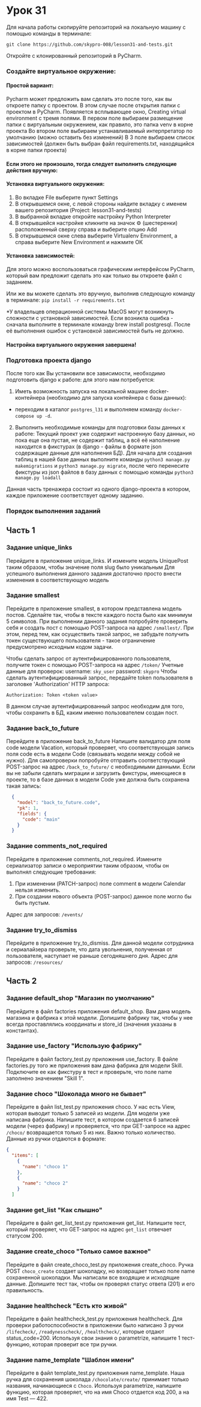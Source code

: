 # Урок 31
Для начала работы скопируйте репозиторий на локальную машину с помощью команды в терминале:

`git clone https://github.com/skypro-008/lesson31-and-tests.git`

Откройте с клонированный репозиторий в PyCharm.

### Создайте виртуальное окружение:

#### Простой вариант:
Pycharm может предложить вам сделать это после того, как вы откроете папку с проектом.
В этом случае после открытия папки с проектом в PyCharm.
Появляется всплывающее окно, Creating virtual environment c тремя полями.
В первом поле выбираем размещение папки с виртуальным окружением, как правило, это папка venv
в корне проекта
Во втором поле выбираем устанавливаемый интерпретатор по умолчанию (можно оставить без изменений)
В 3 поле выбираем список зависимостей (должен быть выбран файл requirements.txt, 
находящийся в корне папки проекта)

#### Если этого не произошло, тогда следует выполнить следующие действия вручную:
#### Установка виртуального окружения:
1. Во вкладке File выберите пункт Settings
2. В открывшемся окне, с левой стороны найдите вкладку с именем
вашего репозитория (Project: lesson31-and-tests)
3. В выбранной вкладке откройте настройку Python Interpreter
4. В открывшейся настройке кликните на значок ⚙ (шестеренки) 
расположенный сверху справа и выберите опцию Add
5. В открывшемся окне слева выберите Virtualenv Environment, 
а справа выберите New Environment и нажмите ОК

#### Установка зависимостей:
Для этого можно воспользоваться графическим интерфейсом PyCharm,
который вам предложит сделать это как только вы откроете файл с заданием.

Или же вы можете сделать это вручную, выполнив следующую команду в терминале:
`pip install -r requirements.txt`

*У владельцев операционной системы MacOS могут возникнуть сложности с установкой зависимостей.
Если возникла ошибка - сначала выполните в терминале команду brew install postgresql.
После её выполнения ошибок с установкой зависимостей быть не должно.
#### Настройка виртуального окружения завершена!

### Подготовка проекта django
После того как Вы установили все зависимости, необходимо подготовить django к работе:
для этого нам потребуется:

1. Иметь возможность запуска на локальной машине docker-контейнера 
(необходимо для запуска контейнера с базы данных):
- переходим в каталог `postgres_l31` и выполняем команду `docker-compose up -d`.

2. Выполнить необходимые команды для подготовки базы данных к работе:
Текущий проект уже содержит настроенную базу данных, но пока еще она 
пустая, не содержит таблиц, а всё её наполнение
находится в фикстурах (в django - файлы в формате json содержащие данные для наполнения БД).
Для начала для создания таблиц в нашей базе данных выполните команды
`python3 manage.py makemigrations` и `python3 manage.py migrate`,
после чего перенесите фикстуры из json файлов в базу данных с помощью команды
`python3 manage.py loadall`

Данная часть тренажера состоит из одного django-проекта в котором,
каждое приложение соответствует одному заданию.


### Порядок выполнения заданий

## Часть 1


### Задание unique_links
Перейдите в приложение unique_links.
И измените модель UniquePost таким образом, чтобы значение поля slug было уникальным
Для успешного выполнения данного задания достаточно просто внести изменения в соответствующую модель 

### Задание smallest
Перейдите в приложение smallest, в котором представлена модель постов.
Сделайте так, чтобы в тексте каждого поста было как минимум 5 символов.
При выполнении данного задания попробуйте проверить себя и создать пост с помощью POST-запроса
на адрес `/smallest/`. 
При этом, перед тем, как осуществить такой запрос, не забудьте получить токен
существующего пользователя - такое ограничение предусмотрено исходным кодом задачи.

Чтобы сделать запрос от аутентифицированного пользователя,
получите токен c помощью POST-запроса на адрес `/token/`
Учетные данные для проверок:
username: `sky_user`
password: `skypro`
Чтобы сделать аутентифицированный запрос, передайте token пользователя
в заголовке 'Authorization' HTTP запроса:
```
Authorization: Token <token value>
```
В данном случае аутентифицированный запрос необходим для того, 
чтобы сохранить в БД, каким именно пользователем создан пост.

### Задание back_to_future
Перейдите в приложение back_to_future
Напишите валидатор для поля code модели Vacation,
который проверяет, что соответствующая запись поля code есть в модели Code 
(связывать модели между собой не нужно).
Для самопроверки попробуйте отправить соответствующий POST-запрос на адрес `/back_to_future/` 
с необходимыми данными.
Если вы не забыли сделать миграции и загрузить фикстуры, имеющиеся в проекте,
то в базе данных в модели Code уже должна быть сохранена такая запись:

```json
  {
    "model": "back_to_future.code",
    "pk": 1,
    "fields": {
      "code": "main"
    }
  }
```

### Задание comments_not_required
Перейдите в приложение comments_not_required.
Измените сериализатор записи о мероприятии таким образом,
чтобы он выполнял следующие требования:
1. При изменении (PATCH-запрос) поле comment в модели Calendar нельзя изменить.
2. При создании нового объекта (POST-запрос) данное поле могло бы быть пустым.

Адрес для запросов: `/events/`
   
### Задание try_to_dismiss
Перейдите в приложение try_to_dismiss.
Для данной модели сотрудника и сериалайзера проверьте, 
что дата увольнения, полученная от пользователя, наступает не раньше сегодняшнего дня.
Адрес для запросов: `/resources/`

## Часть 2

### Задание default_shop "Магазин по умолчанию"
Перейдите в файл factories приложения default_shop.
Вам дана модель магазина и фабрика к этой модели. 
Допишите фабрику так, чтобы у нее всегда проставлялись 
координаты и store_id (значения указаны в константах).


### Задание use_factory "Использую фабрику"
Перейдите в файл factory_test.py приложения use_factory.
В файле factories.py того же приложения вам дана фабрика для модели Skill. 
Подключите ее как фикстуру в тест и проверьте, 
что поле name заполнено значением "Skill 1".

### Задание choco "Шоколада много не бывает"
Перейдите в файл list_test.py приложения choco.
У нас есть View, которая выводит только 5 записей из модели. 
Для модели уже написана фабрика. 
Напишите тест, в котором создается 6 записей модели (через фабрику) 
и проверяется, что при GET-запросе на адрес `/choco/` возвращается только 5 из них. 
Важно только количество. 
Данные из ручки отдаются в формате: 
```json
{
  "items": [
    {
      "name": "choco 1"
    },
    {
      "name": "choco 2"
    }
  ]
```

### Задание get_list "Как слышно" 
Перейдите в файл get_list_test.py приложения get_list.
Напишите тест, который проверяет, что GET-запрос на адрес `get_list` отвечает статусом 200.

### Задание create_choco "Только самое важное"
Перейдите в файл create_choco_test.py приложения create_choco.
Ручка POST `choco_create` создает шоколадку, но возвращает 
только поле name сохраненной шоколадки. 
Мы написали все входящие и исходящие данные. 
Допишите тест так, чтобы он проверял статус ответа (201) 
и его правильность.

### Задание healthcheck "Есть кто живой"
Перейдите в файл healthcheck_test.py приложения healthcheck.
Для проверки работоспособности в приложении было написано 3 ручки 
`/lifecheck/`, `/readynesscheck/`, `/healthcheck/`, которые отдают status_code=200. 
Используя свои знания о parametrize, напишите 1 тест-функцию, которая проверит все три ручки.

### Задание name_template "Шаблон имени"
Перейдите в файл template_test.py приложения name_template.
Наша ручка для сохранения шоколада `/chocolate/create/` принимает только названия, 
начинающиеся с `Choco`. Используя parametrize, напишите функцию, 
которая проверяет, что на имя Choco отдается код 200, а на имя Test — 422.
